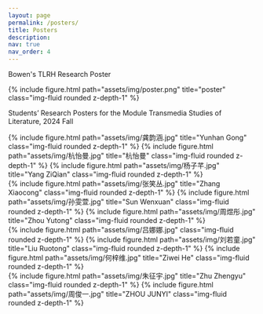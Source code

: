 ```yaml
---
layout: page
permalink: /posters/
title: Posters
description:
nav: true
nav_order: 4
---
```


<div class="caption">
    <p>Bowen's TLRH Research Poster</p>
</div>

<div class="row">
    <div class="col-6 mx-auto mt-3 mt-md-0">
        {% include figure.html path="assets/img/poster.png" title="poster" class="img-fluid rounded z-depth-1" %}
    </div>
</div>

<div class="caption">
    <p>Students’ Research Posters for the Module Transmedia Studies of Literature, 2024 Fall</p>
</div>

<div class="row">
    <div class="col-sm mt-3 mt-md-0">
        {% include figure.html path="assets/img/龚韵涵.jpg" title="Yunhan Gong" class="img-fluid rounded z-depth-1" %}
        {% include figure.html path="assets/img/杭怡曼.jpg" title="杭怡曼" class="img-fluid rounded z-depth-1" %}
        {% include figure.html path="assets/img/杨子芊.jpg" title="Yang ZiQian" class="img-fluid rounded z-depth-1" %}
    </div>
    <div class="col-sm mt-3 mt-md-0">
        {% include figure.html path="assets/img/张笑丛.jpg" title="Zhang Xiaocong" class="img-fluid rounded z-depth-1" %}
        {% include figure.html path="assets/img/孙雯萱.jpg" title="Sun Wenxuan" class="img-fluid rounded z-depth-1" %}
        {% include figure.html path="assets/img/周煜彤.jpg" title="Zhou Yutong" class="img-fluid rounded z-depth-1" %}
    </div>
    <div class="col-sm mt-3 mt-md-0">
        {% include figure.html path="assets/img/吕娜娜.jpg" class="img-fluid rounded z-depth-1" %}
        {% include figure.html path="assets/img/刘若童.jpg" title="Liu Ruotong" class="img-fluid rounded z-depth-1" %}
        {% include figure.html path="assets/img/何梓维.jpg" title="Ziwei He" class="img-fluid rounded z-depth-1" %}
    </div>
    <div class="col-sm mt-3 mt-md-0">
        {% include figure.html path="assets/img/朱征宇.jpg" title="Zhu Zhengyu" class="img-fluid rounded z-depth-1" %}
        {% include figure.html path="assets/img/周俊一.jpg" title="ZHOU JUNYI" class="img-fluid rounded z-depth-1" %}
    </div>
</div>
